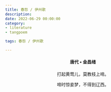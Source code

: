 ```yaml
---
title: 春怨 / 伊州歌
description:
date: 2022-06-29 00:00:00
category:
- literature
- tangpoem

tags: 春怨 / 伊州歌

---
```


<div id="poem-author">
唐代 • 金昌绪
</div>
<div id="poem-body">
<p class="poem-paragraph">打起黄莺儿，莫教枝上啼。</p>
<p class="poem-paragraph">啼时惊妾梦，不得到辽西。</p>

</div>

<style>

#poem-author {
    width: 100%;
    text-align: center;
    margin: 20px 0;
    font-weight: bold;
}
#poem-body {
    width: 100%;
    text-align: center;
}
.poem-paragraph {
    font-family: "仿宋"
}

</style>